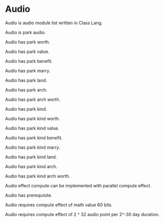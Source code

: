 # Audio

Audio is audio module list written in Class Lang.

Audio is park audio.

Audio has park worth.

Audio has park value.

Audio has park benefit.

Audio has park marry.

Audio has park land.

Audio has park arch.

Audio has park arch worth.

Audio has park kind.

Audio has park kind worth.

Audio has park kind value.

Audio has park kind benefit.

Audio has park kind marry.

Audio has park kind land.

Audio has park kind arch.

Audio has park kind arch worth.

Audio effect compute can be implemented with parallel compute effect.

Audio has prerequisite.

Audio requires compute effect of math value 60 bits.

Audio requires compute effect of 2 ^ 32 audio point per 2^-30 day duration.
